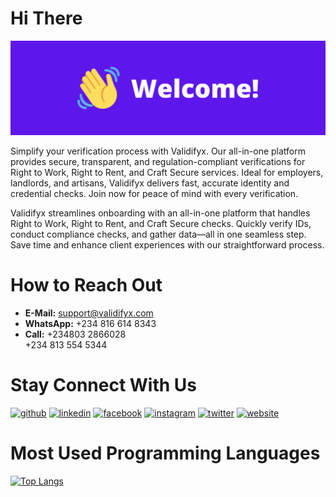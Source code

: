 # Hi There
![Hi There](https://github.com/OfficialValidifyx/OfficialValidifyx/blob/main/welcome1.png?raw=true)

Simplify your verification process with Validifyx. Our all-in-one platform provides secure, transparent, and regulation-compliant verifications for Right to Work, Right to Rent, and Craft Secure services. Ideal for employers, landlords, and artisans, Validifyx delivers fast, accurate identity and credential checks. Join now for peace of mind with every verification.

Validifyx streamlines onboarding with an all-in-one platform that handles Right to Work, Right to Rent, and Craft Secure checks. Quickly verify IDs, conduct compliance checks, and gather data—all in one seamless step. Save time and enhance client experiences with our straightforward process.

# How to Reach Out
- **E-Mail:** support@validifyx.com
- **WhatsApp:** +234 816 614 8343
- **Call:** +234803 2866028 <br>
            +234 813 554 5344


# Stay Connect With Us
[<img src='https://cdn.jsdelivr.net/npm/simple-icons@3.0.1/icons/github.svg' alt='github' height='40'>](https://github.com/OfficialValidifyx)  [<img src='https://cdn.jsdelivr.net/npm/simple-icons@3.0.1/icons/linkedin.svg' alt='linkedin' height='40'>](https://www.linkedin.com/in/#/)  [<img src='https://cdn.jsdelivr.net/npm/simple-icons@3.0.1/icons/facebook.svg' alt='facebook' height='40'>](https://www.facebook.com/#)  [<img src='https://cdn.jsdelivr.net/npm/simple-icons@3.0.1/icons/instagram.svg' alt='instagram' height='40'>](https://www.instagram.com/#/)  [<img src='https://cdn.jsdelivr.net/npm/simple-icons@3.0.1/icons/twitter.svg' alt='twitter' height='40'>](https://twitter.com/#)  [<img src='https://cdn.jsdelivr.net/npm/simple-icons@3.0.1/icons/icloud.svg' alt='website' height='40'>](https://www.validifyx.com/)  




# Most Used Programming Languages
[![Top Langs](https://github-readme-stats.vercel.app/api/top-langs/?username=OfficialValidifyx)](https://github.com/anuraghazra/github-readme-stats)



